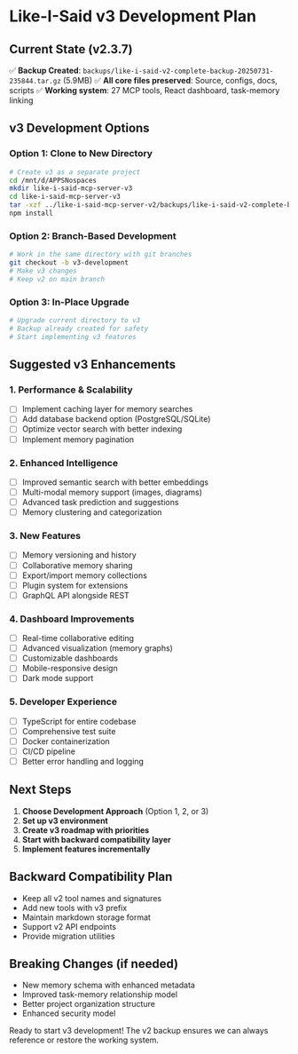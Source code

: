 # Like-I-Said v3 Development Plan

## Current State (v2.3.7)
✅ **Backup Created**: `backups/like-i-said-v2-complete-backup-20250731-235844.tar.gz` (5.9MB)
✅ **All core files preserved**: Source, configs, docs, scripts
✅ **Working system**: 27 MCP tools, React dashboard, task-memory linking

## v3 Development Options

### Option 1: Clone to New Directory
```bash
# Create v3 as a separate project
cd /mnt/d/APPSNospaces
mkdir like-i-said-mcp-server-v3
cd like-i-said-mcp-server-v3
tar -xzf ../like-i-said-mcp-server-v2/backups/like-i-said-v2-complete-backup-20250731-235844.tar.gz
npm install
```

### Option 2: Branch-Based Development
```bash
# Work in the same directory with git branches
git checkout -b v3-development
# Make v3 changes
# Keep v2 on main branch
```

### Option 3: In-Place Upgrade
```bash
# Upgrade current directory to v3
# Backup already created for safety
# Start implementing v3 features
```

## Suggested v3 Enhancements

### 1. **Performance & Scalability**
- [ ] Implement caching layer for memory searches
- [ ] Add database backend option (PostgreSQL/SQLite)
- [ ] Optimize vector search with better indexing
- [ ] Implement memory pagination

### 2. **Enhanced Intelligence**
- [ ] Improved semantic search with better embeddings
- [ ] Multi-modal memory support (images, diagrams)
- [ ] Advanced task prediction and suggestions
- [ ] Memory clustering and categorization

### 3. **New Features**
- [ ] Memory versioning and history
- [ ] Collaborative memory sharing
- [ ] Export/import memory collections
- [ ] Plugin system for extensions
- [ ] GraphQL API alongside REST

### 4. **Dashboard Improvements**
- [ ] Real-time collaborative editing
- [ ] Advanced visualization (memory graphs)
- [ ] Customizable dashboards
- [ ] Mobile-responsive design
- [ ] Dark mode support

### 5. **Developer Experience**
- [ ] TypeScript for entire codebase
- [ ] Comprehensive test suite
- [ ] Docker containerization
- [ ] CI/CD pipeline
- [ ] Better error handling and logging

## Next Steps

1. **Choose Development Approach** (Option 1, 2, or 3)
2. **Set up v3 environment**
3. **Create v3 roadmap with priorities**
4. **Start with backward compatibility layer**
5. **Implement features incrementally**

## Backward Compatibility Plan

- Keep all v2 tool names and signatures
- Add new tools with v3 prefix
- Maintain markdown storage format
- Support v2 API endpoints
- Provide migration utilities

## Breaking Changes (if needed)

- New memory schema with enhanced metadata
- Improved task-memory relationship model
- Better project organization structure
- Enhanced security model

Ready to start v3 development! The v2 backup ensures we can always reference or restore the working system.